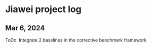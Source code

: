 # Jiawei project log
## Mar 6, 2024
ToDo:
Integrate 2 baselines in the corrective benchmark framework
